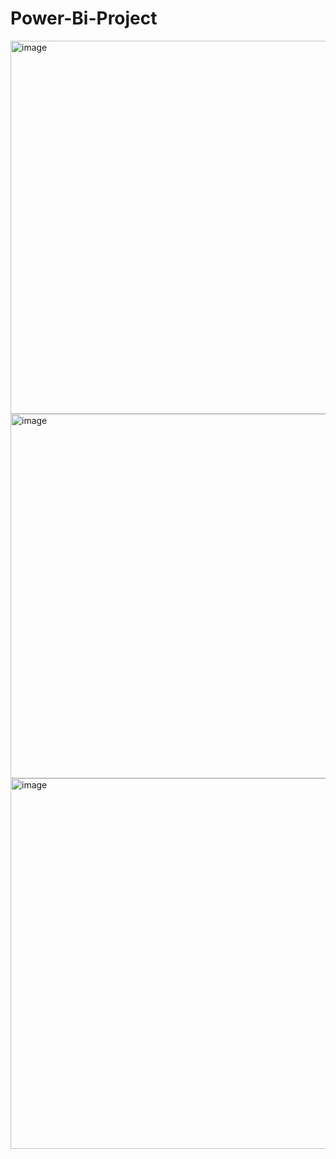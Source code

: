# Power-Bi-Project

<img width="597" alt="image" src="https://github.com/OmaimaTIJJA/Power-Bi-Project/assets/80908643/fbd8e8ce-0069-413d-88b3-73b538ec5a08">

<img width="583" alt="image" src="https://github.com/OmaimaTIJJA/Power-Bi-Project/assets/80908643/12192878-958a-4ea3-9569-d7847358136f">

<img width="593" alt="image" src="https://github.com/OmaimaTIJJA/Power-Bi-Project/assets/80908643/76f5a9d8-094b-4117-b41e-61fd6723f81d">
